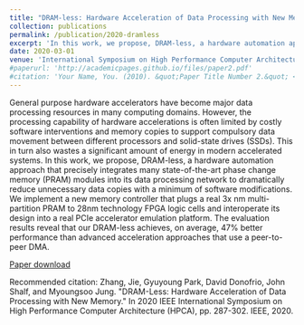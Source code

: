```yaml
---
title: "DRAM-less: Hardware Acceleration of Data Processing with New Memory"
collection: publications
permalink: /publication/2020-dramless
excerpt: 'In this work, we propose, DRAM-less, a hardware automation approach that precisely integrates many state-of-the-art phase change memory (PRAM) modules into its data processing network to dramatically reduce unnecessary data copies with a minimum of software modifications. We implement a new memory controller that plugs a real 3x nm multi-partition PRAM to 28nm technology FPGA logic cells and interoperate its design into a real PCIe accelerator emulation platform…'
date: 2020-03-01
venue: 'International Symposium on High Performance Computer Architecture (HPCA)'
#paperurl: 'http://academicpages.github.io/files/paper2.pdf'
#citation: 'Your Name, You. (2010). &quot;Paper Title Number 2.&quot; <i>Journal 1</i>. 1(2).'
---
```

General purpose hardware accelerators have become major data processing resources in many computing domains. However, the processing capability of hardware accelerations is often limited by costly software interventions and memory copies to support compulsory data movement between different processors and solid-state drives (SSDs). This in turn also wastes a significant amount of energy in modern accelerated systems. In this work, we propose, DRAM-less, a hardware automation approach that precisely integrates many state-of-the-art phase change memory (PRAM) modules into its data processing network to dramatically reduce unnecessary data copies with a minimum of software modifications. We implement a new memory controller that plugs a real 3x nm multi-partition PRAM to 28nm technology FPGA logic cells and interoperate its design into a real PCIe accelerator emulation platform. The evaluation results reveal that our DRAM-less achieves, on average, 47% better performance than advanced acceleration approaches that use a peer-to-peer DMA.

[Paper download](https://ieeexplore.ieee.org/document/9065582)

Recommended citation: Zhang, Jie, Gyuyoung Park, David Donofrio, John Shalf, and Myoungsoo Jung. "DRAM-Less: Hardware Acceleration of Data Processing with New Memory." In 2020 IEEE International Symposium on High Performance Computer Architecture (HPCA), pp. 287-302. IEEE, 2020.